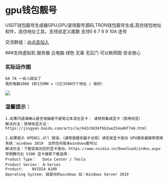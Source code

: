 # gpu钱包靓号
USDT钱包靓号生成器GPU,GPU波场靓号源码,TRON钱包靓号生成,高仿钱包地址软件，高仿地址工具，支持自定义尾数 支持5 6 7 8 9  10A 连号

交流群组：<a href="https://t.me/+aAKaGd4CZDs4Y2U1">@点击加入</a>

###支持虚拟机 服务器 云电脑 绿色 无毒 无后门 可以断网跑 安全放心
		



### 实际运作图
	6A 7A 一会儿就出了
	我的电脑2060 1秒135MH =（1亿3500万个地址 / 每秒）
<img src="https://github.com/smalpony/gpu/blob/main/gpu2.png">
 


### 温馨提示：
	1.如果闪退请确认是否电脑是不是笔记本混合显卡： 请禁用集成显卡（禁用核显）
	解决办法：禁用核显方法：https://jingyan.baidu.com/article/642c9d34f6b2ae254a46f7e6.html

	2.如果提示 OPENCL.dll 错误，（通常是服务器才出现）请安装显卡驱动 GPU服务器推荐使用系统：windows 2019  当然任何版本windows都可以
	解决办法：下载安装对应的显卡驱动，https://www.nvidia.cn/Download/index.aspx  
	举例腾讯云 V100 显卡搜索下载选择：
    Product Type：	Data Center / Tesla
    Product Series：	A-Series
    Product:	NVIDIA A100
    Operating System: 就是你的windows 如：Windows Server 2019
